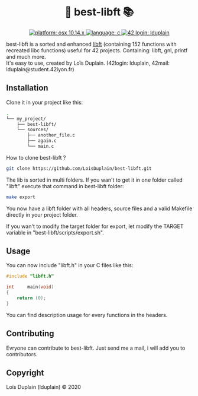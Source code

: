 <h1 align="center">🧰 best-libft 📚</h1>

<p align="center">
  <a href="https://fr.wikipedia.org/wiki/MacOS_Mojave" target="_blank">
    <img alt="platform: osx 10.14.x" src="https://img.shields.io/badge/platform-osx%20v10.14.x-red?style=flat-square"/>
  </a>
  <a href="https://fr.wikipedia.org/wiki/C_(langage)" target="_blank">
    <img alt="language: c" src="https://img.shields.io/badge/language-C-purple?style=flat-square"/>
  </a>
  <a href="https://profile.intra.42.fr/users/lduplain" target="_blank">
    <img alt="42 login: lduplain" src="https://img.shields.io/badge/42%20login-lduplain-2DD57B?style=flat-square"/>
  </a>
</p>

<p align="left">
  best-libft is a sorted and enhanced <a href="https://github.com/LoisDuplain/libft">libft</a> (containing 152 functions with recreated libc functions) useful for 42 projects. Containing: libft, gnl, printf and much more.
  <br>
  It's easy to use, created by Loïs Duplain. (42login: lduplain, 42mail: lduplain@student.42lyon.fr)
</p>

## Installation

Clone it in your project like this:

```bash
.
└── my_project/
    ├── best-libft/
    └── sources/
        ├── another_file.c
        ├── again.c
        └── main.c  
```

How to clone best-libft ?

```bash
git clone https://github.com/LoisDuplain/best-libft.git
```

The lib is sorted in multi folders. If you wan't to get it in one folder called "libft" execute that command in best-libft folder:

```bash
make export
```

You now have a libft folder with all headers, source files and a valid Makefile directly in your project folder.

If you wan't to modify the target folder for export, let modify the TARGET variable in "best-libft/scripts/export.sh".

## Usage

You can now include "libft.h" in your C files like this:

```c
#include "libft.h"

int     main(void)
{
    return (0);
}
```

You can find description usage for every functions in the headers.

## Contributing
Evryone can contribute to best-libft. Just send me a mail, i will add you to contributors.

## Copyright
Loïs Duplain (lduplain) © 2020
